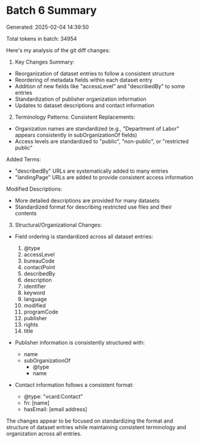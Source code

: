# Batch 6 Summary

Generated: 2025-02-04 14:39:50

Total tokens in batch: 34954

Here's my analysis of the git diff changes:

1. Key Changes Summary:
- Reorganization of dataset entries to follow a consistent structure
- Reordering of metadata fields within each dataset entry
- Addition of new fields like "accessLevel" and "describedBy" to some entries
- Standardization of publisher organization information
- Updates to dataset descriptions and contact information

2. Terminology Patterns:
Consistent Replacements:
- Organization names are standardized (e.g., "Department of Labor" appears consistently in subOrganizationOf fields)
- Access levels are standardized to "public", "non-public", or "restricted public"

Added Terms:
- "describedBy" URLs are systematically added to many entries
- "landingPage" URLs are added to provide consistent access information

Modified Descriptions:
- More detailed descriptions are provided for many datasets
- Standardized format for describing restricted use files and their contents

3. Structural/Organizational Changes:
- Field ordering is standardized across all dataset entries:
  1. @type
  2. accessLevel
  3. bureauCode
  4. contactPoint
  5. describedBy
  6. description
  7. identifier
  8. keyword
  9. language
  10. modified
  11. programCode
  12. publisher
  13. rights
  14. title

- Publisher information is consistently structured with:
  - name
  - subOrganizationOf
    - @type
    - name

- Contact information follows a consistent format:
  - @type: "vcard:Contact"
  - fn: [name]
  - hasEmail: [email address]

The changes appear to be focused on standardizing the format and structure of dataset entries while maintaining consistent terminology and organization across all entries.